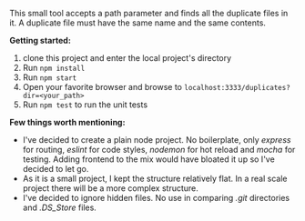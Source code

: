 This small tool accepts a path parameter and finds all the duplicate files in it.
A duplicate file must have the same name and the same contents.

**Getting started:**
1. clone this project and enter the local project's directory
2. Run `npm install`
3. Run `npm start`
4. Open your favorite browser and browse to `localhost:3333/duplicates?dir=<your_path>`
5. Run `npm test` to run the unit tests

**Few things worth mentioning:**
- I've decided to create a plain node project. No boilerplate, only _express_ for routing, _eslint_ for code styles, _nodemon_ for hot reload and _mocha_ for testing. Adding frontend to the mix would have bloated it up so I've decided to let go. 
- As it is a small project, I kept the structure relatively flat. In a real scale project there will be a more complex structure.
- I've decided to ignore hidden files. No use in comparing _.git_ directories and _.DS_Store_ files.